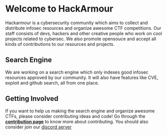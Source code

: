 # Welcome to HackArmour

Hackarmour is a cybersecurity community which aims to collect and distribute infosec resources and organize awesome CTF competitions. Our staff consists of devs, hackers and other creative people who work on cool projects related to cybersec. We also promote opensouce and accept all kinds of contributions to our resources and projects.

## Search Engine

We are working on a search engine which only indexes good infosec resources approved by our community. It will also have features like CVE, exploit and github search, all from one place.

## Getting Involved
If you want to help us making the search engine and organize awesome CTFs, please consider contributing ideas and code! Go through the **[contribution page](https://github.com/hackarmour/contribution)** to know more about contributing. You should also consider join our [discord server](https://discord.gg/8jAmHuq4WP)
